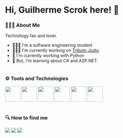 # Hi, Guilherme Scrok here! 👋

### 🙋🏼‍♂ About Me
Technology fan and lover.

- 🧑🏻‍🎓 I'm a software engineering student
- 👨🏻‍💻 I'm currently working on [Tributo Justo](https://tributojusto.com.br/)
- 🧰 I'm currently working with Python
- 📖 But, I'm learning about C# and ASP.NET.

#
### ⚙️ Tools and Technologies
<div display="inline">
  <img width="50" heigth="50" src="https://cdn.jsdelivr.net/gh/devicons/devicon@latest/icons/python/python-original.svg" />
  <img width="50" heigth="50" src="https://cdn.jsdelivr.net/gh/devicons/devicon@latest/icons/django/django-plain.svg" /> 
  <img width="50" heigth="50" src="https://cdn.jsdelivr.net/gh/devicons/devicon@latest/icons/csharp/csharp-original.svg" />
  <img width="50" heigth="50" src="https://cdn.jsdelivr.net/gh/devicons/devicon@latest/icons/postgresql/postgresql-original.svg" />
  <img width="50" heigth="50" src="https://cdn.jsdelivr.net/gh/devicons/devicon@latest/icons/mysql/mysql-original-wordmark.svg" />
  <img width="50" heigth="50" src="https://cdn.jsdelivr.net/gh/devicons/devicon@latest/icons/vuejs/vuejs-original.svg" />
</div>

#
### 🔍 How to find me
<div display="inline">
  <a href="mailto:grmscrok@gmail.com" target="_blank"><img src="https://img.shields.io/badge/-Email-%23333?style=for-the-badge&logo=gmail&logoColor=white" target="_blank"></a>
  <a href="https://www.instagram.com/guilhermescrok/" target="_blank"><img src="https://img.shields.io/badge/-Instagram-%23E4405F?style=for-the-badge&logo=instagram&logoColor=white" target="_blank"></a>
  <a href="https://www.linkedin.com/in/guilherme-scrok-25ba44262/" target="_blank"><img src="https://img.shields.io/badge/-LinkedIn-%230077B5?style=for-the-badge&logo=linkedin&logoColor=white" target="_blank"></a>
<div display="inline">

